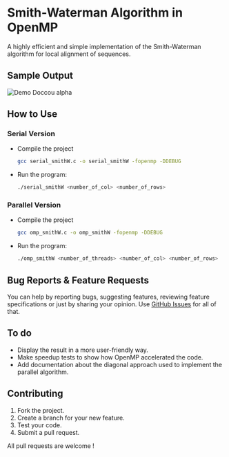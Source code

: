 # Smith-Waterman Algorithm in OpenMP
A highly efficient and simple implementation of the Smith-Waterman algorithm for local alignment of sequences.


## Sample Output
![Demo Doccou alpha](https://github.com/TheFighters/Smith-Waterman/blob/master/Media/sampleOutput.png?raw=true)


## How to Use
### Serial Version
* Compile the project
    
    ```bash
    gcc serial_smithW.c -o serial_smithW -fopenmp -DDEBUG
    ```
* Run the program:
    
    ```bash
    ./serial_smithW <number_of_col> <number_of_rows>
    ```

### Parallel Version
* Compile the project
    
    ```bash
    gcc omp_smithW.c -o omp_smithW -fopenmp -DDEBUG
    ```
* Run the program:
    
    ```bash
    ./omp_smithW <number_of_threads> <number_of_col> <number_of_rows>
    ```
    
## Bug Reports & Feature Requests
You can help by reporting bugs, suggesting features, reviewing feature specifications or just by sharing your opinion.
Use [GitHub Issues](https://github.com/TheFighters/Smith-Waterman/issues) for all of that.

## To do
* Display the result in a more user-friendly way.
* Make speedup tests to show how OpenMP accelerated the code.
* Add documentation about the diagonal approach used to implement the parallel algorithm.
    
    
## Contributing
1. Fork the project.
2. Create a branch for your new feature.
3. Test your code.
5. Submit a pull request.

All pull requests are welcome !
